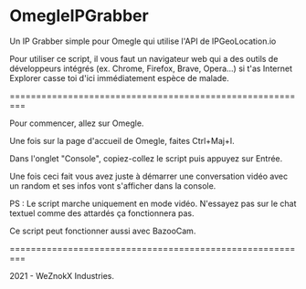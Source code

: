 # OmegleIPGrabber
Un IP Grabber simple pour Omegle qui utilise l'API de IPGeoLocation.io

Pour utiliser ce script, il vous faut un navigateur web qui a des outils de développeurs intégrés (ex. Chrome, Firefox, Brave, Opera...) si t'as Internet Explorer casse toi d'ici immédiatement espèce de malade.

=========================================================

Pour commencer, allez sur Omegle.

Une fois sur la page d'accueil de Omegle, faites Ctrl+Maj+I.

Dans l'onglet "Console", copiez-collez le script puis appuyez sur Entrée.

Une fois ceci fait vous avez juste à démarrer une conversation vidéo avec un random et ses infos vont s'afficher dans la console.

PS : Le script marche uniquement en mode vidéo. N'essayez pas sur le chat textuel comme des attardés ça fonctionnera pas.

Ce script peut fonctionner aussi avec BazooCam.

=========================================================

2021 - WeZnokX Industries.

